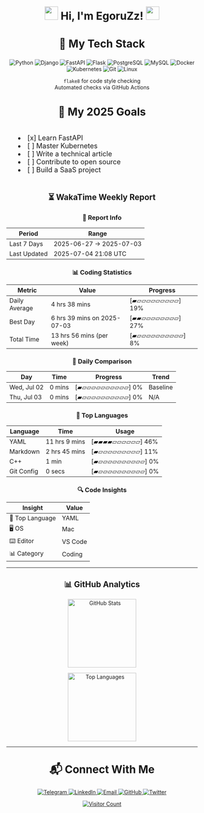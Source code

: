 <h1 align="center">
  <img src="https://media.giphy.com/media/hvRJCLFzcasrR4ia7z/giphy.gif" width="35px"/> 
  Hi, I'm EgoruZz!
  <img src="https://media.giphy.com/media/hvRJCLFzcasrR4ia7z/giphy.gif" width="35px"/>
</h1>

<div align="center">
<h2 style="font-size: 28px;">🚀 My Tech Stack</h2>
</div>

<p align="center">
  <img src="https://img.shields.io/badge/Python-3776AB?style=for-the-badge&logo=python&logoColor=white" alt="Python">
  <img src="https://img.shields.io/badge/Django-092E20?style=for-the-badge&logo=django&logoColor=white" alt="Django">
  <img src="https://img.shields.io/badge/FastAPI-009688?style=for-the-badge&logo=fastapi&logoColor=white" alt="FastAPI">
  <img src="https://img.shields.io/badge/Flask-000000?style=for-the-badge&logo=flask&logoColor=white" alt="Flask">
  <img src="https://img.shields.io/badge/PostgreSQL-4169E1?style=for-the-badge&logo=postgresql&logoColor=white" alt="PostgreSQL">
  <img src="https://img.shields.io/badge/MySQL-4479A1?style=for-the-badge&logo=mysql&logoColor=white" alt="MySQL">
  <img src="https://img.shields.io/badge/Docker-2496ED?style=for-the-badge&logo=docker&logoColor=white" alt="Docker">
  <img src="https://img.shields.io/badge/Kubernetes-326CE5?style=for-the-badge&logo=kubernetes&logoColor=white" alt="Kubernetes">
  <img src="https://img.shields.io/badge/Git-F05032?style=for-the-badge&logo=git&logoColor=white" alt="Git">
  <img src="https://img.shields.io/badge/Linux-FCC624?style=for-the-badge&logo=linux&logoColor=black" alt="Linux">
</p>

<p align="center">
  <code>flake8</code> for code style checking<br>
  Automated checks via GitHub Actions
</p>

<div align="center">
<h2 style="font-size: 28px;">🎯 My 2025 Goals</h2>
</div>

<ul align="center" style="list-style-position: inside; display: inline-block; text-align: left; font-size: 18px;">
  <li>[x] Learn FastAPI</li>
  <li>[ ] Master Kubernetes</li>
  <li>[ ] Write a technical article</li>
  <li>[ ] Contribute to open source</li>
  <li>[ ] Build a SaaS project</li>
</ul>

<!--START_SECTION:waka-->
<div align='center'>

## ⏳ WakaTime Weekly Report

### 📌 Report Info

| Period | Range |
|--------|-------|
| Last 7 Days | 2025-06-27 → 2025-07-03 |
| Last Updated | 2025-07-04 21:08 UTC |

### 📊 Coding Statistics

| Metric | Value | Progress |
|--------|-------|----------|
| Daily Average | 4 hrs 38 mins | [▰▱▱▱▱▱▱▱▱▱]  19% |
| Best Day | 6 hrs 39 mins on 2025-07-03 | [▰▰▱▱▱▱▱▱▱▱]  27% |
| Total Time | 13 hrs 56 mins (per week) | [▰▱▱▱▱▱▱▱▱▱▱]   8% |

### 🔄 Daily Comparison

| Day | Time | Progress | Trend |
|-----|------|----------|-------|
| Wed, Jul 02 | 0 mins | [▰▱▱▱▱▱▱▱▱▱▱]   0% | Baseline |
| Thu, Jul 03 | 0 mins | [▰▱▱▱▱▱▱▱▱▱▱]   0% | N/A |

### 🚀 Top Languages

| Language | Time | Usage |
|----------|------|-------|
| YAML | 11 hrs 9 mins | [▰▰▰▰▱▱▱▱▱▱]  46% |
| Markdown | 2 hrs 45 mins | [▰▱▱▱▱▱▱▱▱▱]  11% |
| C++ | 1 min | [▰▱▱▱▱▱▱▱▱▱▱]   0% |
| Git Config | 0 secs | [▰▱▱▱▱▱▱▱▱▱▱]   0% |

### 🔍 Code Insights

| Insight | Value |
|---------|-------|
| 💎 Top Language | YAML |
| 🖥️ OS | Mac |
| ⌨️ Editor | VS Code |
| 📊 Category | Coding |

</div>
<!--END_SECTION:waka-->

---

<div align="center">
<h2>📊 GitHub Analytics</h2>
</div>

<div align="center">
  <picture>
    <source
      srcset="https://github-readme-stats-sigma-five.vercel.app/api?username=EgoruZz&show_icons=true&count_private=true&disable_animations=true&include_all_commits=false"
      media="(prefers-color-scheme: light)"
    />
    <img 
      src="https://github-readme-stats-sigma-five.vercel.app/api?username=EgoruZz&show_icons=true&count_private=true&disable_animations=true" 
      height="180"
      alt="GitHub Stats"
    />
  </picture>

  <img
    src="https://github-readme-stats-sigma-five.vercel.app/api/top-langs/?username=EgoruZz&layout=compact&exclude_repo=README-STATS,starter-templates&langs_count=8&count_private=true"
    height="180"
    alt="Top Languages"
  />
</div>

---

<div align="center">
<h2 style="font-size: 28px;">📬 Connect With Me</h2>
</div>

<p align="center">
  <a href="https://t.me/your_username" target="_blank">
    <img src="https://img.shields.io/badge/Telegram-2CA5E0?style=for-the-badge&logo=telegram&logoColor=white" alt="Telegram">
  </a>
  <a href="https://linkedin.com/in/your_username" target="_blank">
    <img src="https://img.shields.io/badge/LinkedIn-0077B5?style=for-the-badge&logo=linkedin&logoColor=white" alt="LinkedIn">
  </a>
  <a href="mailto:your@email.com">
    <img src="https://img.shields.io/badge/Gmail-D14836?style=for-the-badge&logo=gmail&logoColor=white" alt="Email">
  </a>
  <a href="https://github.com/EgoruZz" target="_blank">
    <img src="https://img.shields.io/badge/GitHub-100000?style=for-the-badge&logo=github&logoColor=white" alt="GitHub">
  </a>
  <a href="https://twitter.com/your_username" target="_blank">
    <img src="https://img.shields.io/badge/Twitter-1DA1F2?style=for-the-badge&logo=twitter&logoColor=white" alt="Twitter">
  </a>
</p>

<div align="center">
  <a href="https://visitorbadge.io/status?path=https%3A%2F%2Fgithub.com%2FEgoruZz">
    <img src="https://api.visitorbadge.io/api/visitors?path=https%3A%2F%2Fgithub.com%2FEgoruZz&label=VISITORS&labelColor=%23555555&countColor=%23ffd700" alt="Visitor Count"/>
  </a>
</div>
